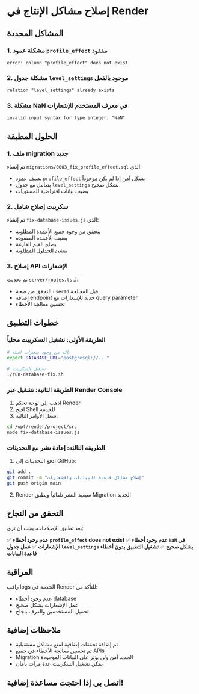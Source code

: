 # إصلاح مشاكل الإنتاج في Render

## المشاكل المحددة

### 1. مشكلة عمود `profile_effect` مفقود

```
error: column "profile_effect" does not exist
```

### 2. مشكلة جدول `level_settings` موجود بالفعل

```
relation "level_settings" already exists
```

### 3. مشكلة NaN في معرف المستخدم للإشعارات

```
invalid input syntax for type integer: "NaN"
```

## الحلول المطبقة

### 1. ملف migration جديد

تم إنشاء `migrations/0003_fix_profile_effect.sql` الذي:

- يضيف عمود `profile_effect` بشكل آمن إذا لم يكن موجوداً
- يتعامل مع جدول `level_settings` بشكل صحيح
- يضيف بيانات افتراضية للمستويات

### 2. سكريبت إصلاح شامل

تم إنشاء `fix-database-issues.js` الذي:

- يتحقق من وجود جميع الأعمدة المطلوبة
- يضيف الأعمدة المفقودة
- يصلح القيم الفارغة
- ينشئ الجداول المطلوبة

### 3. إصلاح API الإشعارات

تم تحديث `server/routes.ts` لـ:

- التحقق من صحة `userId` قبل المعالجة
- إضافة endpoint جديد للإشعارات مع query parameter
- تحسين معالجة الأخطاء

## خطوات التطبيق

### الطريقة الأولى: تشغيل السكريبت محلياً

```bash
# تأكد من وجود متغيرات البيئة
export DATABASE_URL="postgresql://..."

# تشغيل السكريبت
./run-database-fix.sh
```

### الطريقة الثانية: تشغيل عبر Render Console

1. اذهب إلى لوحة تحكم Render
2. افتح Shell للخدمة
3. شغل الأوامر التالية:

```bash
cd /opt/render/project/src
node fix-database-issues.js
```

### الطريقة الثالثة: إعادة نشر مع التحديثات

1. ادفع التحديثات إلى GitHub:

```bash
git add .
git commit -m "إصلاح مشاكل قاعدة البيانات والإشعارات"
git push origin main
```

2. Render سيعيد النشر تلقائياً ويطبق Migration الجديد

## التحقق من النجاح

بعد تطبيق الإصلاحات، يجب أن ترى:

✅ **عدم وجود أخطاء `profile_effect` does not exist**
✅ **عدم وجود أخطاء `NaN` في الإشعارات**
✅ **عمل جدول `level_settings` بشكل صحيح**
✅ **تشغيل التطبيق بدون أخطاء قاعدة البيانات**

## المراقبة

راقب logs الخدمة في Render للتأكد من:

- عدم وجود أخطاء database
- عمل الإشعارات بشكل صحيح
- تحميل المستخدمين والغرف بنجاح

## ملاحظات إضافية

- تم إضافة تحققات إضافية لمنع مشاكل مستقبلية
- تم تحسين معالجة الأخطاء في جميع APIs
- Migration الجديد آمن ولن يؤثر على البيانات الموجودة
- يمكن تشغيل السكريبت عدة مرات بأمان

## اتصل بي إذا احتجت مساعدة إضافية!
